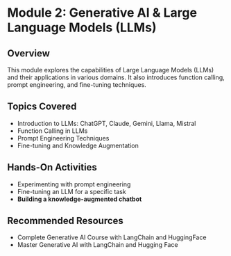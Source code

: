 # Module 2: Generative AI & Large Language Models (LLMs)

## Overview
This module explores the capabilities of Large Language Models (LLMs) and their applications in various domains. It also introduces function calling, prompt engineering, and fine-tuning techniques.

## Topics Covered
- Introduction to LLMs: ChatGPT, Claude, Gemini, Llama, Mistral
- Function Calling in LLMs
- Prompt Engineering Techniques
- Fine-tuning and Knowledge Augmentation

## Hands-On Activities
- Experimenting with prompt engineering
- Fine-tuning an LLM for a specific task
- **Building a knowledge-augmented chatbot**

## Recommended Resources
- Complete Generative AI Course with LangChain and HuggingFace
- Master Generative AI with LangChain and Hugging Face